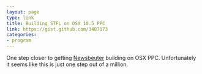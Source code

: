 ```yaml
---
layout: page
type: link
title: Building STFL on OSX 10.5 PPC
link: https://gist.github.com/3487173
categories:
- program
---
```

One step closer to getting [Newsbeuter](http://newsbeuter.org) building on OSX PPC. Unfortunately it seems like this is just one step out of a million.
